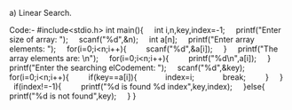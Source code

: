  a) Linear Search.

Code:-  #include<stdio.h>
int main(){
    int i,n,key,index=-1;
    printf("Enter size of array: ");
    scanf("%d",&n);
    int a[n];
    printf("Enter array elements: ");
    for(i=0;i<n;i++){
        scanf("%d",&a[i]);
    }
    printf("The array elements are: \n");
    for(i=0;i<n;i++){
        printf("%d\n",a[i]);
    }
    printf("Enter the searching elCodement: ");
    scanf("%d",&key);
    for(i=0;i<n;i++){
        if(key==a[i]){
            index=i;
            break;
        }
    }
    if(index!=-1){
        printf("%d is found %d index",key,index);
    }else{
        printf("%d is not found",key);
    }
}
